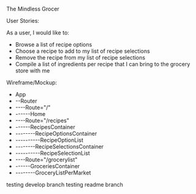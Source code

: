 The Mindless Grocer

User Stories: 

As a user, I would like to: 

- Browse a list of recipe options
- Choose a recipe to add to my list of recipe selections
- Remove the recipe from my list of recipe selections
- Compile a list of ingredients per recipe that I can bring to the grocery store with me 

Wireframe/Mockup: 

- App 
- --Router 
- ----Route="/" 
- ------Home 
- ----Route="/recipes"
- ------RecipesContainer
- --------RecipeOptionsContainer
- ----------RecipeOptionList
- --------RecipeSelectionsContainer
- ----------RecipeSelectionList
- ----Route="/grocerylist"
- ------GroceriesContainer
- --------GroceryListPerMarket

testing develop branch
testing readme branch